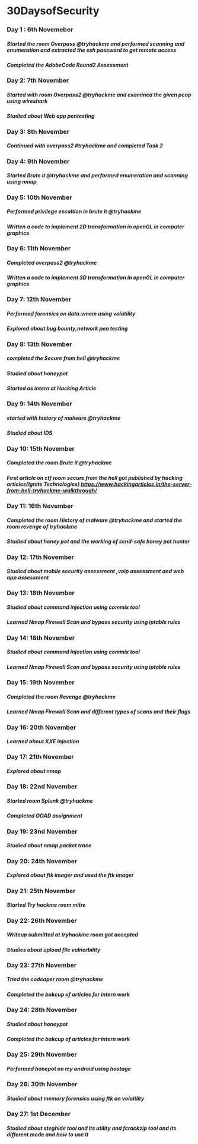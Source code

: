 # 30DaysofSecurity
### Day 1 : 6th Novemeber
##### *Started the room Overpass @tryhackme and performed scanning and enumeration and extracted the ssh password to get remote access*
##### *Completed the AdobeCode Round2 Assessment*


### Day 2: 7th November
##### *Started with room Overpass2 @tryhackme and examined the given pcap using wireshark*
##### *Studied about Web app pentesting*

### Day 3: 8th November
##### *Continued with overpass2 #tryhackme and completed Task 2*

### Day 4: 9th November
##### *Started Brute it @tryhackme and performed enumeration and scanning using nmap*

### Day 5: 10th November
##### *Performed privilege escaltion in brute it @tryhackme*
##### *Written a code to implement 2D transformation in openGL in computer graphics* 


### Day 6: 11th November
##### *Completed overpass2 @tryhackme*
##### *Written a code to implement 3D transformation in openGL in computer graphics* 

### Day 7: 12th November
##### *Performed forensics on data.vmem using volatility*
##### *Explored about bug bounty,network pen testing* 

### Day 8: 13th November
##### *completed the Secure from hell @tryhackme*
##### *Studied about honeypot* 
##### *Started as intern at Hacking Article*

### Day 9: 14th November
##### *started with history of malware @tryhackme*
##### *Studied about IDS*

### Day 10: 15th November
##### *Completed the room Brute it @tryhackme*
##### *First article on ctf room secure from the hell got published by hacking articles(Ignite Technologies)* https://www.hackingarticles.in/the-server-from-hell-tryhackme-walkthrough/


### Day 11: 16th November
##### *Completed the room History of malware @tryhackme and started the room revenge of tryhackme*
##### *Studied about honey pot and the working of send-safe honey pot hunter*


### Day 12: 17th November
##### *Studied about mobile security assessment ,voip assessment and web app assessment*


### Day 13: 18th November
##### *Studied about command injection using commix tool*
##### *Learned Nmap Firewall Scan and bypass security using iptable rules*

### Day 14: 18th November
##### *Studied about command injection using commix tool*
##### *Learned Nmap Firewall Scan and bypass security using iptable rules*

### Day 15: 19th November
##### *Completed the room Revenge @tryhackme*
##### *Learned Nmap Firewall Scan and different types of scans and their flags*

### Day 16: 20th November
##### *Learned about XXE injection*


### Day 17: 21th November
##### *Explored about nmap*


### Day 18: 22nd November
##### *Started room Splunk @tryhackme*
##### *Completed OOAD assignment*

### Day 19: 23nd November
##### *Studied about nmap packet trace*


### Day 20: 24th November
##### *Explored about ftk imager and used the ftk imager*

### Day 21: 25th November
##### *Started Try hackme room mitre*

### Day 22: 26th November
##### *Writeup submitted at tryhackme room got accepted*
#### *Studies about upload file vulnerbility*

### Day 23: 27th November
##### *Tried the codcaper room @tryhackme*
##### *Completed the bakcup of  articles for intern work*

### Day 24: 28th November
##### *Studied about honeypot*
##### *Completed the bakcup of  articles for intern work*

### Day 25: 29th November
##### *Performed honepot on my android using hostage*

### Day 26: 30th November
##### *Studied about memory forensics using ftk an volaitlity*

### Day 27: 1st December 
##### *Studied about steghide tool and its utility and fcrackzip tool and its different mode and how to use it*
